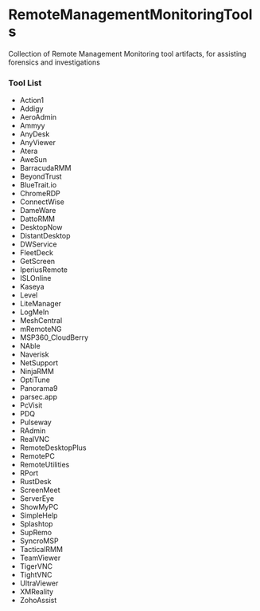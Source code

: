 # RemoteManagementMonitoringTools
Collection of Remote Management Monitoring tool artifacts, for assisting forensics and investigations



### Tool List
- Action1
- Addigy
- AeroAdmin
- Ammyy
- AnyDesk
- AnyViewer
- Atera
- AweSun
- BarracudaRMM
- BeyondTrust
- BlueTrait.io
- ChromeRDP
- ConnectWise
- DameWare
- DattoRMM
- DesktopNow
- DistantDesktop
- DWService
- FleetDeck
- GetScreen
- IperiusRemote
- ISLOnline
- Kaseya
- Level
- LiteManager
- LogMeIn
- MeshCentral
- mRemoteNG
- MSP360_CloudBerry
- NAble
- Naverisk
- NetSupport
- NinjaRMM
- OptiTune
- Panorama9
- parsec.app
- PcVisit
- PDQ
- Pulseway
- RAdmin
- RealVNC
- RemoteDesktopPlus
- RemotePC
- RemoteUtilities
- RPort
- RustDesk
- ScreenMeet
- ServerEye
- ShowMyPC
- SimpleHelp
- Splashtop
- SupRemo
- SyncroMSP
- TacticalRMM
- TeamViewer
- TigerVNC
- TightVNC
- UltraViewer
- XMReality
- ZohoAssist